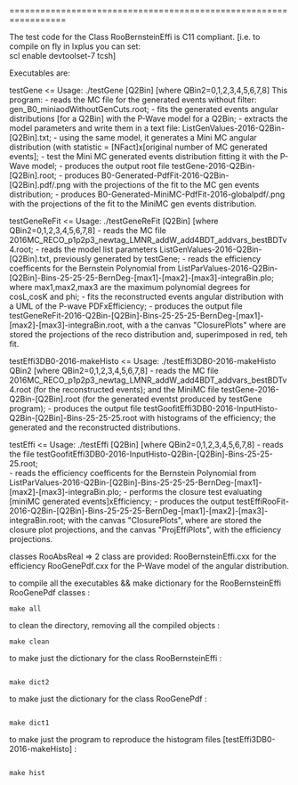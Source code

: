 =================================================================

The test code for the Class RooBernsteinEffi is C11 compliant. 
[i.e. to compile on fly in lxplus you can set:  
scl enable devtoolset-7 tcsh]

Executables are:

testGene <= Usage: ./testGene [Q2Bin]  [where QBin2=0,1,2,3,4,5,6,7,8]
            This program: 
	    - reads the MC file for the generated events without filter: gen_B0_miniaodWithoutGenCuts.root;
            - fits the generated events angular distributions [for a Q2Bin] with the P-Wave model for a Q2Bin;
	    - extracts the model parameters and write them in a text file: ListGenValues-2016-Q2Bin-[Q2Bin].txt;
	    - using the same model, it generates a Mini MC angular distribution (with statistic = [NFact]x[original number of MC generated events];
	    - test the Mini MC generated events distribution fitting it with the P-Wave model;
	    - produces the output root file testGene-2016-Q2Bin-[Q2Bin].root;
	    - produces B0-Generated-PdfFit-2016-Q2Bin-[Q2Bin].pdf/.png with the projections of the fit to the MC     gen events distribution;
	    - produces B0-Generated-MiniMC-PdfFit-2016-globalpdf/.png  with the projections of the fit to the MiniMC gen events distribution.
	    
	     
	    
testGeneReFit <= Usage: ./testGeneReFit [Q2Bin]  [where QBin2=0,1,2,3,4,5,6,7,8]
                 - reads the MC file 2016MC_RECO_p1p2p3_newtag_LMNR_addW_add4BDT_addvars_bestBDTv4.root;
		 - reads the model list parameters ListGenValues-2016-Q2Bin-[Q2Bin].txt, previously generated by testGene;
		 - reads the efficiency coefficents for the Bernstein Polynomial from  ListParValues-2016-Q2Bin-[Q2Bin]-Bins-25-25-25-BernDeg-[max1]-[max2]-[max3]-integraBin.plo;
		   where max1,max2,max3 are the maximum polynomial degrees for cosL,cosK and phi;
	         - fits the reconstructed events angular distribution with a UML of the P-wave PDFxEfficiency;
		 - produces the output file testGeneReFit-2016-Q2Bin-[Q2Bin]-Bins-25-25-25-BernDeg-[max1]-[max2]-[max3]-integraBin.root, with a the canvas "ClosurePlots" where
		   are stored the projections of the reco distribution and, superimposed in red, teh fit.  
		 
		 
testEffi3DB0-2016-makeHisto <= Usage:  ./testEffi3DB0-2016-makeHisto QBin2 [where QBin2=0,1,2,3,4,5,6,7,8] 
                 - reads the MC file 2016MC_RECO_p1p2p3_newtag_LMNR_addW_add4BDT_addvars_bestBDTv4.root (for the reconstructed events);
		   and the MiniMC file testGene-2016-Q2Bin-[Q2Bin].root (for the generated eventst produced by testGene program);
		 - produces the output file testGoofitEffi3DB0-2016-InputHisto-Q2Bin-[Q2Bin]-Bins-25-25-25.root with histograms of the efficiency;
		   the generated and the reconstructed distributions.
		   
testEffi     <= Usage: ./testEffi [Q2Bin]  [where QBin2=0,1,2,3,4,5,6,7,8]
                 - reads the file testGoofitEffi3DB0-2016-InputHisto-Q2Bin-[Q2Bin]-Bins-25-25-25.root;		   
		 - reads the efficiency coefficents for the Bernstein Polynomial from  ListParValues-2016-Q2Bin-[Q2Bin]-Bins-25-25-25-BernDeg-[max1]-[max2]-[max3]-integraBin.plo; 
		 - performs the closure test evaluating [miniMC generated events]xEfficiency;
		 - produces the output testEffiRooFit-2016-Q2Bin-[Q2Bin]-Bins-25-25-25-BernDeg-[max1]-[max2]-[max3]-integraBin.root;
		   with the canvas "ClosurePlots", where are stored the closure plot projections, and the canvas  "ProjEffiPlots", with the efficiency projections. 
		   
		   
classes RooAbsReal => 2 class are provided: RooBernsteinEffi.cxx	for the efficiency
                                          RooGenePdf.cxx        for the P-Wave model of the angular distribution.	             

 
to compile all the executables  && make dictionary for the RooBernsteinEffi RooGenePdf classes :
```
make all
```

to clean the directory, removing all the compiled objects :

```
make clean
```

to make just the dictionary for the class RooBernsteinEffi :
```

make dict2
```
to make just the dictionary for the class RooGenePdf :
```

make dict1
```

to make just the program to reproduce the histogram files [testEffi3DB0-2016-makeHisto] :
```

make hist
```

